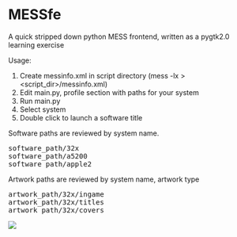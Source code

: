 MESSfe
======

A quick stripped down python MESS frontend, written as a pygtk2.0 learning exercise

Usage:

1. Create messinfo.xml in script directory (mess -lx > <script_dir>/messinfo.xml)
2. Edit main.py, profile section with paths for your system
3. Run main.py
4. Select system
5. Double click to launch a software title
 
Software paths are reviewed by system name.
<pre>
software_path/32x
software_path/a5200
software_path/apple2
</pre>

Artwork paths are reviewed by system name, artwork type
<pre>
artwork_path/32x/ingame
artwork_path/32x/titles
artwork_path/32x/covers
</pre>

<img src="http://c1.staticflickr.com/9/8641/16017860745_d8425f08bc_n.jpg">



